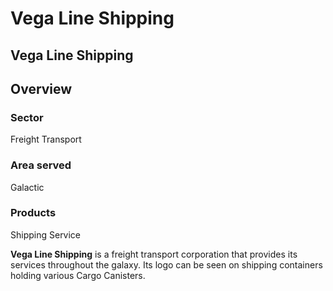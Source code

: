 # Vega Line Shipping
## Vega Line Shipping

		

## Overview

### Sector

Freight Transport

### Area served

Galactic

### Products

Shipping Service

**Vega Line Shipping** is a freight transport corporation that provides its services throughout the galaxy. Its logo can be seen on shipping containers holding various Cargo Canisters.